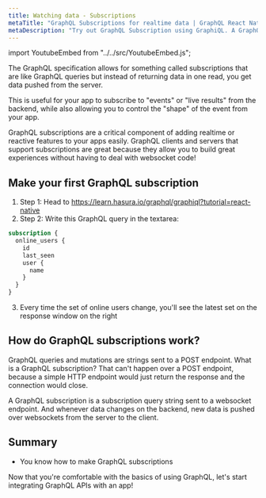 ```yaml
---
title: Watching data - Subscriptions
metaTitle: "GraphQL Subscriptions for realtime data | GraphQL React Native Apollo Tutorial"
metaDescription: "Try out GraphQL Subscription using GraphiQL. A GraphQL subscriptions example to fetch live data pushed over websockets "
---
```



import YoutubeEmbed from "../../src/YoutubeEmbed.js";

<YoutubeEmbed link="https://www.youtube.com/embed/n5zG7WdAYYI"/>

The GraphQL specification allows for something called subscriptions that are like GraphQL queries
but instead of returning data in one read, you get data pushed from the server.

This is useful for your app to subscribe to "events" or "live results" from the backend,
while also allowing you to control the "shape" of the event from your app.

GraphQL subscriptions are a critical component of adding realtime or reactive features
to your apps easily. GraphQL clients and servers that support subscriptions are great because
they allow you to build great experiences without having to deal with websocket code!

## Make your first GraphQL subscription

1. Step 1: Head to https://learn.hasura.io/graphql/graphiql?tutorial=react-native
2. Step 2: Write this GraphQL query in the textarea:

```graphql
subscription {
  online_users {
    id
    last_seen
    user {
      name
    }
  }
}
```

3. Every time the set of online users change, you'll see the latest set on
the response window on the right

## How do GraphQL subscriptions work?

GraphQL queries and mutations are strings sent to a POST endpoint. What is a GraphQL subscription? That can't happen over a POST endpoint, because a simple HTTP endpoint would just return the response and the connection would close.

A GraphQL subscription is a subscription query string sent to a websocket endpoint. And whenever data changes on the backend, new data is pushed over websockets from the server to the client.

## Summary

- You know how to make GraphQL subscriptions

Now that you're comfortable with the basics of using GraphQL, let's start
integrating GraphQL APIs with an app!
